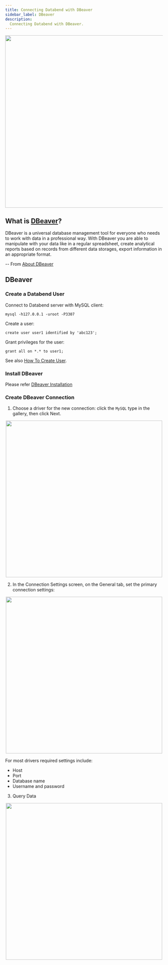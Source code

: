 ```yaml
---
title: Connecting Databend with DBeaver
sidebar_label: DBeaver
description:
  Connecting Databend with DBeaver.
---
```



<p align="center">
<img src="https://datafuse-1253727613.cos.ap-hongkong.myqcloud.com/integration/integration-gui-dbeaver.png" width="550"/>
</p>

## What is [DBeaver](https://dbeaver.com/)?

DBeaver is a universal database management tool for everyone who needs to work with data in a professional way. With DBeaver you are able to manipulate with your data like in a regular spreadsheet, create analytical reports based on records from different data storages, export information in an appropriate format. 

 -- From [About DBeaver](https://dbeaver.com/docs/wiki/)

## DBeaver

### Create a Databend User

Connect to Databend server with MySQL client:
```shell
mysql -h127.0.0.1 -uroot -P3307 
```

Create a user:
```shell title='mysql>'
create user user1 identified by 'abc123';
```

Grant privileges for the user:
```shell title='mysql>'
grant all on *.* to user1;
```

See also [How To Create User](../../30-reference/30-sql/00-ddl/30-user/01-user-create-user.md).

### Install DBeaver

Please refer [DBeaver Installation](https://dbeaver.com/docs/wiki/Installation/)

### Create DBeaver Connection

1. Choose a driver for the new connection: click the `MySQL` type in the gallery, then click Next.
<p align="center">
<img src="https://datafuse-1253727613.cos.ap-hongkong.myqcloud.com/integration/ingegration-dbeaver-connection-1.png" width="500"/>
</p>

2. In the Connection Settings screen, on the General tab, set the primary connection settings:
<p align="center">
<img src="https://datafuse-1253727613.cos.ap-hongkong.myqcloud.com/integration/ingegration-dbeaver-connection-2.png" width="500"/>
</p>

For most drivers required settings include:
* Host
* Port
* Database name
* Username and password

3. Query Data
<p align="center">
<img src="https://datafuse-1253727613.cos.ap-hongkong.myqcloud.com/integration/ingegration-dbeaver-connection-3.png" width="500"/>
</p>
